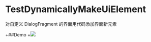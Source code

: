 # TestDynamicallyMakeUiElement
对自定义 DialogFragment 的界面用代码添加界面新元素

+##Demo
+![](https://github.com/wzhnsc/TestDynamicallyMakeUiElement/blob/master/gif/show.gif)
